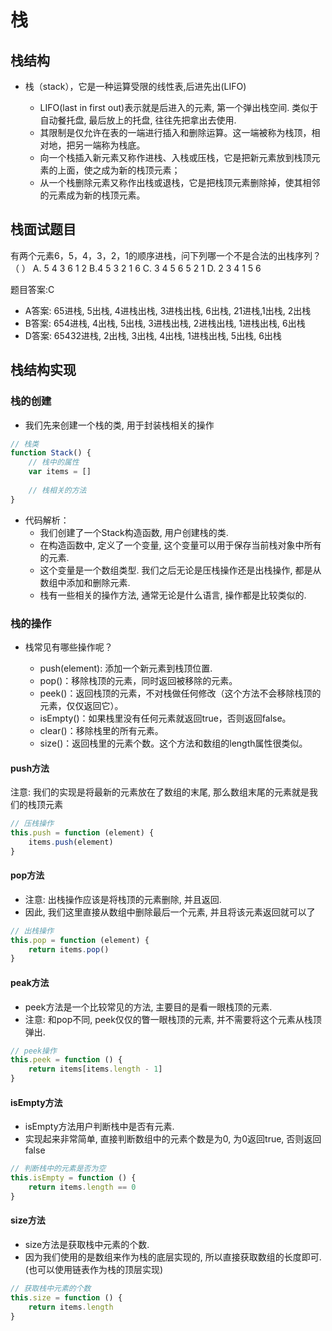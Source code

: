 # 栈

## 栈结构

+ 栈（stack），它是一种运算受限的线性表,后进先出(LIFO)

	+ LIFO(last in first out)表示就是后进入的元素, 第一个弹出栈空间. 类似于自动餐托盘, 最后放上的托盘, 往往先把拿出去使用.
	+ 其限制是仅允许在表的一端进行插入和删除运算。这一端被称为栈顶，相对地，把另一端称为栈底。
	+ 向一个栈插入新元素又称作进栈、入栈或压栈，它是把新元素放到栈顶元素的上面，使之成为新的栈顶元素；
	+ 从一个栈删除元素又称作出栈或退栈，它是把栈顶元素删除掉，使其相邻的元素成为新的栈顶元素。

## 栈面试题目

有两个元素6，5，4，3，2，1的顺序进栈，问下列哪一个不是合法的出栈序列？（ ）
A. 5 4 3 6 1 2 B.4 5 3 2 1 6 C. 3 4 5 6 5 2 1 D. 2 3 4 1 5 6

题目答案:C

+ A答案: 65进栈, 5出栈, 4进栈出栈, 3进栈出栈, 6出栈, 21进栈,1出栈, 2出栈
+ B答案: 654进栈, 4出栈, 5出栈, 3进栈出栈, 2进栈出栈, 1进栈出栈, 6出栈
+ D答案: 65432进栈, 2出栈, 3出栈, 4出栈, 1进栈出栈, 5出栈, 6出栈

## 栈结构实现

### 栈的创建

+ 我们先来创建一个栈的类, 用于封装栈相关的操作

``` javascript
// 栈类
function Stack() {
    // 栈中的属性
    var items = []
    
    // 栈相关的方法
}
```

+ 代码解析：
	+ 我们创建了一个Stack构造函数, 用户创建栈的类.
	+ 在构造函数中, 定义了一个变量, 这个变量可以用于保存当前栈对象中所有的元素.
	+ 这个变量是一个数组类型. 我们之后无论是压栈操作还是出栈操作, 都是从数组中添加和删除元素.
	+ 栈有一些相关的操作方法, 通常无论是什么语言, 操作都是比较类似的.

### 栈的操作

+ 栈常见有哪些操作呢？

	+ push(element): 添加一个新元素到栈顶位置.
	+ pop()：移除栈顶的元素，同时返回被移除的元素。
	+ peek()：返回栈顶的元素，不对栈做任何修改（这个方法不会移除栈顶的元素，仅仅返回它）。
	+ isEmpty()：如果栈里没有任何元素就返回true，否则返回false。
	+ clear()：移除栈里的所有元素。
	+ size()：返回栈里的元素个数。这个方法和数组的length属性很类似。

#### push方法

注意: 我们的实现是将最新的元素放在了数组的末尾, 那么数组末尾的元素就是我们的栈顶元素

``` javascript
// 压栈操作
this.push = function (element) {
    items.push(element)
}
```

#### pop方法

+ 注意: 出栈操作应该是将栈顶的元素删除, 并且返回.
+ 因此, 我们这里直接从数组中删除最后一个元素, 并且将该元素返回就可以了

``` javascript
// 出栈操作
this.pop = function (element) {
    return items.pop()
}
```

#### peak方法

+ peek方法是一个比较常见的方法, 主要目的是看一眼栈顶的元素.
+ 注意: 和pop不同, peek仅仅的瞥一眼栈顶的元素, 并不需要将这个元素从栈顶弹出.

``` javascript
// peek操作
this.peek = function () {
    return items[items.length - 1]
}
```

#### isEmpty方法

+ isEmpty方法用户判断栈中是否有元素.
+ 实现起来非常简单, 直接判断数组中的元素个数是为0, 为0返回true, 否则返回false

``` javascript
// 判断栈中的元素是否为空
this.isEmpty = function () {
    return items.length == 0
}
```

#### size方法

+ size方法是获取栈中元素的个数.
+ 因为我们使用的是数组来作为栈的底层实现的, 所以直接获取数组的长度即可.(也可以使用链表作为栈的顶层实现)

``` javascript
// 获取栈中元素的个数
this.size = function () {
    return items.length
}
```